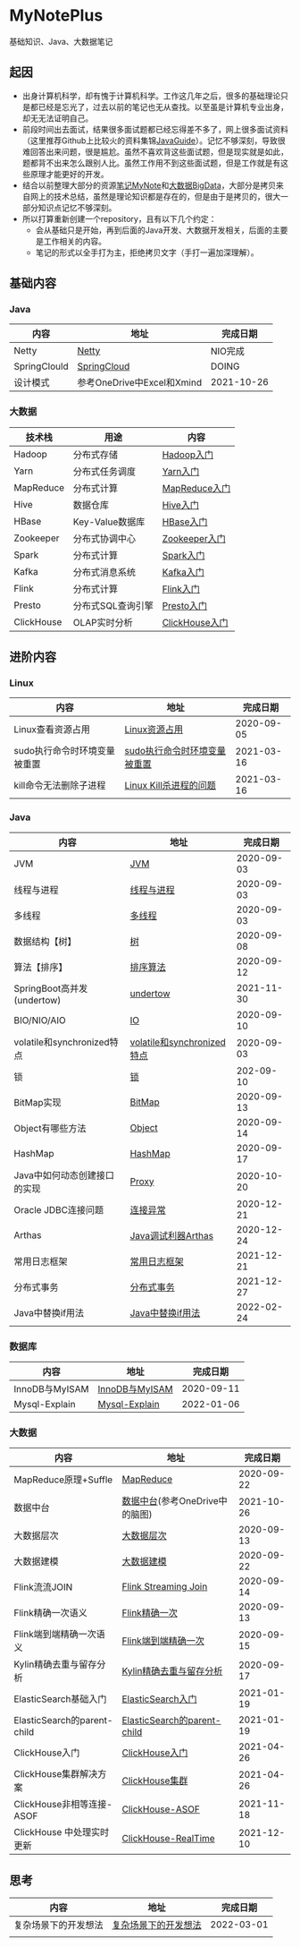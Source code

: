 # 	MyNotePlus

基础知识、Java、大数据笔记

## 起因

* 出身计算机科学，却有愧于计算机科学。工作这几年之后，很多的基础理论只是都已经是忘光了，过去以前的笔记也无从查找。以至虽是计算机专业出身，却无无法证明自己。
* 前段时间出去面试，结果很多面试题都已经忘得差不多了，网上很多面试资料（这里推荐Github上比较火的资料集锦[JavaGuide](https://github.com/Snailclimb/JavaGuide)）。记忆不够深刻，导致很难回答出来问题，很是尴尬。虽然不喜欢背这些面试题，但是现实就是如此，题都背不出来怎么跟别人比。虽然工作用不到这些面试题，但是工作就是有这些原理才能更好的开发。
* 结合以前整理大部分的资源[笔记MyNote](https://github.com/JackKuang/MyNote)和[大数据BigData](https://github.com/JackKuang/BigData)，大部分是拷贝来自网上的技术总结，虽然是理论知识都是存在的，但是由于是拷贝的，很大一部分知识点记忆不够深刻。
* 所以打算重新创建一个repository，且有以下几个约定：
  * 会从基础只是开始，再到后面的Java开发、大数据开发相关，后面的主要是工作相关的内容。
  * 笔记的形式以全手打为主，拒绝拷贝文字（手打一遍加深理解）。



## 基础内容

### Java

| 内容         | 地址                                              | 完成日期   |
| ------------ | ------------------------------------------------- | ---------- |
| Netty        | [Netty](./Basic/Java/Netty/README.md)             | NIO完成    |
| SpringClould | [SpringCloud](./Basic/Java/SpringCloud/README.md) | DOING      |
| 设计模式     | 参考OneDrive中Excel和Xmind                        | 2021-10-26 |

### 大数据

| 技术栈     | 用途              | 内容                                                   |
| ---------- | ----------------- | ------------------------------------------------------ |
| Hadoop     | 分布式存储        | [Hadoop入门](./Basic/Bigdata/Hadoop/README.md)         |
| Yarn       | 分布式任务调度    | [Yarn入门](./Basic/Bigdata/Yarn/README.md)             |
| MapReduce  | 分布式计算        | [MapReduce入门](./Basic/Bigdata/MapReduce/README.md)   |
| Hive       | 数据仓库          | [Hive入门](./Basic/Bigdata/Hive/README.md)             |
| HBase      | Key-Value数据库   | [HBase入门](./Basic/Bigdata/HBase/README.md)           |
| Zookeeper  | 分布式协调中心    | [Zookeeper入门](./Basic/Bigdata/Zookeeper/README.md)   |
| Spark      | 分布式计算        | [Spark入门](./Basic/Bigdata/Spark/README.md)           |
| Kafka      | 分布式消息系统    | [Kafka入门](./Basic/Bigdata/Kafka/README.md)           |
| Flink      | 分布式计算        | [Flink入门](./Basic/Bigdata/Flink/README.md)           |
| Presto     | 分布式SQL查询引擎 | [Presto入门](./Basic/Bigdata/Presto/README.md)         |
| ClickHouse | OLAP实时分析      | [ClickHouse入门](./Basic/Bigdata/ClickHouse/README.md) |



## 进阶内容

### Linux

| 内容                         | 地址                                                    | 完成日期   |
| ---------------------------- | ------------------------------------------------------- | ---------- |
| Linux查看资源占用            | [Linux资源占用](./Linux/Resource.md)                    | 2020-09-05 |
| sudo执行命令时环境变量被重置 | [sudo执行命令时环境变量被重置](./Linux/SudoResetEnv.md) | 2021-03-16 |
| kill命令无法删除子进程       | [Linux Kill杀进程的问题](./Linux/Kill.md)               | 2021-03-16 |



### Java

| 内容                         | 地址                                                         | 完成日期   |
| ---------------------------- | ------------------------------------------------------------ | ---------- |
| JVM                          | [JVM](./Java/JVM.md)                                         | 2020-09-03 |
| 线程与进程                   | [线程与进程](./Java/ProcessAndThread.md)                     | 2020-09-03 |
| 多线程                       | [多线程](./Java/MultiThread.md)                              | 2020-09-03 |
| 数据结构【树】               | [树](./Java/Tree.md)                                         | 2020-09-08 |
| 算法【排序】                 | [排序算法](./Java/SortAlgorithm.md)                          | 2020-09-12 |
| SpringBoot高并发(undertow)   | [undertow](https://examples.javacodegeeks.com/enterprise-java/spring/tomcat-vs-jetty-vs-undertow-comparison-of-spring-boot-embedded-servlet-containers/) | 2021-11-30 |
| BIO/NIO/AIO                  | [IO](./Java/IO.md)                                           | 2020-09-10 |
| volatile和synchronized特点   | [volatile和synchronized特点](./Java/VolatileAndSynchronized.md) | 2020-09-03 |
| 锁                           | [锁](./Java/Lock.md)                                         | 202-09-10  |
| BitMap实现                   | [BitMap](./Java/BitMap.md)                                   | 2020-09-13 |
| Object有哪些方法             | [Object](./Java/Object.md)                                   | 2020-09-14 |
| HashMap                      | [HashMap](./Java/HashMap.md)                                 | 2020-09-17 |
| Java中如何动态创建接口的实现 | [Proxy](./Java/Proxy.md)                                     | 2020-10-20 |
| Oracle JDBC连接问题          | [连接异常](./Java/OracleJdbcConnectionError.md)              | 2020-12-21 |
| Arthas                       | [Java调试利器Arthas](./Java/Arthas/Arthas.md)                | 2020-12-24 |
| 常用日志框架                 | [常用日志框架](./Java/log.md)                                | 2021-12-21 |
| 分布式事务                   | [分布式事务](./Java/DistributedTransaction.md)               | 2021-12-27 |
| Java中替换if用法             | [Java中替换if用法](./Java/ReplaceIfStatement.md)             | 2022-02-24 |

### 数据库

| 内容           | 地址                                        | 完成日期   |
| -------------- | ------------------------------------------- | ---------- |
| InnoDB与MyISAM | [InnoDB与MyISAM](./Database/MysqlEngine.md) | 2020-09-11 |
| Mysql-Explain  | [Mysql-Explain](./Database/MysqlExplain.md) | 2022-01-06 |

### 大数据

| 内容                        | 地址                                                         | 完成日期   |
| --------------------------- | ------------------------------------------------------------ | ---------- |
| MapReduce原理+Suffle        | [MapReduce](./BigData/MapReduce.md)                          | 2020-09-22 |
| 数据中台                    | [数据中台](./BigData/DataCenter.md)(参考OneDrive中的脑图)    | 2021-10-26 |
| 大数据层次                  | [大数据层次](./BigData/Level.md)                             | 2020-09-13 |
| 大数据建模                  | [大数据建模](./BigData/BigDataModeling.md)                   | 2020-09-22 |
| Flink流流JOIN               | [Flink Streaming Join](./BigData/FlinkStreamingJoin.md)      | 2020-09-14 |
| Flink精确一次语义           | [Flink精确一次](./BigData/FlinkExactlyOnce.md)               | 2020-09-13 |
| Flink端到端精确一次语义     | [Flink端到端精确一次](./BigData/FlinkSinkExactlyOnce.md)     | 2020-09-15 |
| Kylin精确去重与留存分析     | [Kylin精确去重与留存分析](./Bigdata/kylinRetention.md)       | 2020-09-17 |
| ElasticSearch基础入门       | [ElasticSearch入门](./BigData/ElasticSearch.md)              | 2021-01-19 |
| ElasticSearch的parent-child | [ElasticSearch的parent-child](./BigData/ElasticSearch-parent-child.md) | 2021-01-19 |
| ClickHouse入门              | [ClickHouse入门](./BigData/ClickHouse.md)                    | 2021-04-26 |
| ClickHouse集群解决方案      | [ClickHouse集群](./BigData/ClickHouse-Cluster.md)            | 2021-04-26 |
| ClickHouse非相等连接-ASOF   | [ClickHouse-ASOF](./BigData/ClickHouse-ASOF.md)              | 2021-11-18 |
| ClickHouse 中处理实时更新   | [ClickHouse-RealTime](./BigData/ClickHouse-RealTime.md)      | 2021-12-10 |

## 思考

| 内容                 | 地址                                                    | 完成日期   |
| -------------------- | ------------------------------------------------------- | ---------- |
| 复杂场景下的开发想法 | [复杂场景下的开发想法](Think/DevelopInComplexScence.md) | 2022-03-01 |
|                      |                                                         |            |